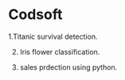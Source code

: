 # Codsoft

1.Titanic survival detection.

2. Iris flower classification.

3. sales prdection using python.
